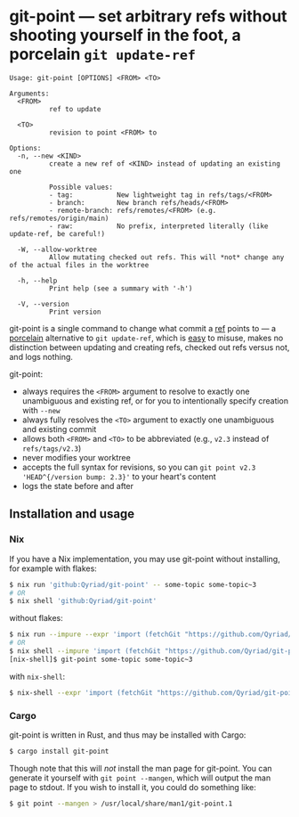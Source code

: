 # git-point — set arbitrary refs without shooting yourself in the foot, a porcelain `git update-ref`

```
Usage: git-point [OPTIONS] <FROM> <TO>

Arguments:
  <FROM>
          ref to update

  <TO>
          revision to point <FROM> to

Options:
  -n, --new <KIND>
          create a new ref of <KIND> instead of updating an existing one

          Possible values:
          - tag:           New lightweight tag in refs/tags/<FROM>
          - branch:        New branch refs/heads/<FROM>
          - remote-branch: refs/remotes/<FROM> (e.g. refs/remotes/origin/main)
          - raw:           No prefix, interpreted literally (like update-ref, be careful!)

  -W, --allow-worktree
          Allow mutating checked out refs. This will *not* change any of the actual files in the worktree

  -h, --help
          Print help (see a summary with '-h')

  -V, --version
          Print version
```

git-point is a single command to change what commit a [ref](https://git-scm.com/book/en/v2/Git-Internals-Git-References) points to — a [porcelain](https://git-scm.com/book/en/v2/Git-Internals-Plumbing-and-Porcelain) alternative to `git update-ref`, which is [easy](https://stackoverflow.com/a/36008283/4231588) to misuse, makes no distinction between updating and creating refs, checked out refs versus not, and logs nothing.

git-point:
* always requires the `<FROM>` argument to resolve to exactly one unambiguous and existing ref, or for you to intentionally specify creation with `--new`
* always fully resolves the `<TO>` argument to exactly one unambiguous and existing commit
* allows both `<FROM>` and `<TO>` to be abbreviated (e.g., `v2.3` instead of `refs/tags/v2.3`)
* never modifies your worktree
* accepts the full syntax for revisions, so you can `git point v2.3 'HEAD^{/version bump: 2.3}'` to your heart's content
* logs the state before and after

## Installation and usage

### Nix

If you have a Nix implementation, you may use git-point without installing, for example with flakes:

```bash
$ nix run 'github:Qyriad/git-point' -- some-topic some-topic~3
# OR
$ nix shell 'github:Qyriad/git-point'
```

without flakes:

```bash
$ nix run --impure --expr 'import (fetchGit "https://github.com/Qyriad/git-point") { }' . -- some-topic some-topic~3
# OR
$ nix shell --impure 'import (fetchGit "https://github.com/Qyriad/git-point") { }'
[nix-shell]$ git-point some-topic some-topic~3
```

with `nix-shell`:

```bash
$ nix-shell --expr 'import (fetchGit "https://github.com/Qyriad/git-point") { }'
```

### Cargo

git-point is written in Rust, and thus may be installed with Cargo:

```bash
$ cargo install git-point
```

Though note that this will *not* install the man page for git-point.
You can generate it yourself with `git point --mangen`, which will output the man page to stdout.
If you wish to install it, you could do something like:

```bash
$ git point --mangen > /usr/local/share/man1/git-point.1
```
